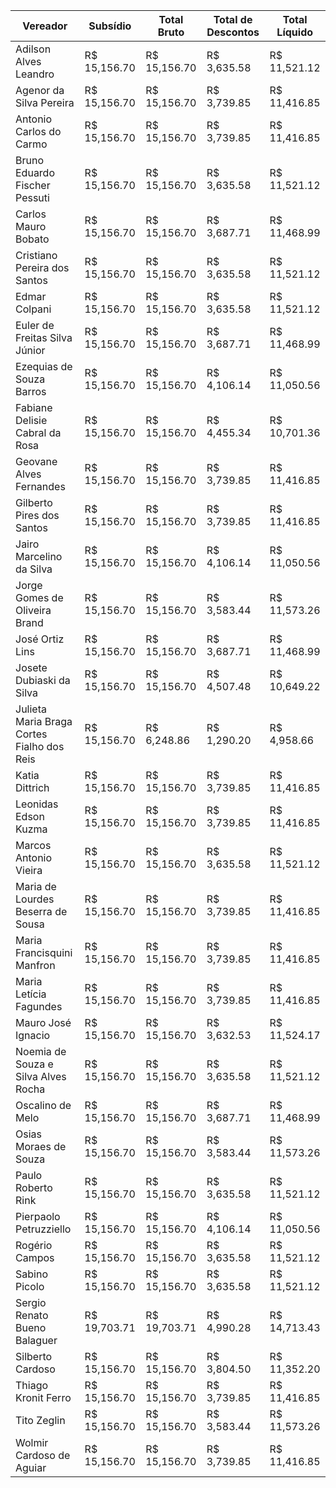 |                  Vereador                  |   Subsídio   | Total Bruto  | Total de Descontos | Total Líquido |
|--------------------------------------------|--------------|--------------|--------------------|---------------|
| Adilson Alves Leandro                      | R$ 15,156.70 | R$ 15,156.70 | R$ 3,635.58        | R$ 11,521.12  |
| Agenor da Silva Pereira                    | R$ 15,156.70 | R$ 15,156.70 | R$ 3,739.85        | R$ 11,416.85  |
| Antonio Carlos do Carmo                    | R$ 15,156.70 | R$ 15,156.70 | R$ 3,739.85        | R$ 11,416.85  |
| Bruno Eduardo Fischer Pessuti              | R$ 15,156.70 | R$ 15,156.70 | R$ 3,635.58        | R$ 11,521.12  |
| Carlos Mauro Bobato                        | R$ 15,156.70 | R$ 15,156.70 | R$ 3,687.71        | R$ 11,468.99  |
| Cristiano Pereira dos Santos               | R$ 15,156.70 | R$ 15,156.70 | R$ 3,635.58        | R$ 11,521.12  |
| Edmar Colpani                              | R$ 15,156.70 | R$ 15,156.70 | R$ 3,635.58        | R$ 11,521.12  |
| Euler de Freitas Silva Júnior              | R$ 15,156.70 | R$ 15,156.70 | R$ 3,687.71        | R$ 11,468.99  |
| Ezequias de Souza Barros                   | R$ 15,156.70 | R$ 15,156.70 | R$ 4,106.14        | R$ 11,050.56  |
| Fabiane Delisie Cabral da Rosa             | R$ 15,156.70 | R$ 15,156.70 | R$ 4,455.34        | R$ 10,701.36  |
| Geovane Alves Fernandes                    | R$ 15,156.70 | R$ 15,156.70 | R$ 3,739.85        | R$ 11,416.85  |
| Gilberto Pires dos Santos                  | R$ 15,156.70 | R$ 15,156.70 | R$ 3,739.85        | R$ 11,416.85  |
| Jairo Marcelino da Silva                   | R$ 15,156.70 | R$ 15,156.70 | R$ 4,106.14        | R$ 11,050.56  |
| Jorge Gomes de Oliveira Brand              | R$ 15,156.70 | R$ 15,156.70 | R$ 3,583.44        | R$ 11,573.26  |
| José Ortiz Lins                            | R$ 15,156.70 | R$ 15,156.70 | R$ 3,687.71        | R$ 11,468.99  |
| Josete Dubiaski da Silva                   | R$ 15,156.70 | R$ 15,156.70 | R$ 4,507.48        | R$ 10,649.22  |
| Julieta Maria Braga Cortes Fialho dos Reis | R$ 15,156.70 | R$ 6,248.86  | R$ 1,290.20        | R$ 4,958.66   |
| Katia Dittrich                             | R$ 15,156.70 | R$ 15,156.70 | R$ 3,739.85        | R$ 11,416.85  |
| Leonidas Edson Kuzma                       | R$ 15,156.70 | R$ 15,156.70 | R$ 3,739.85        | R$ 11,416.85  |
| Marcos Antonio Vieira                      | R$ 15,156.70 | R$ 15,156.70 | R$ 3,635.58        | R$ 11,521.12  |
| Maria de Lourdes Beserra de Sousa          | R$ 15,156.70 | R$ 15,156.70 | R$ 3,739.85        | R$ 11,416.85  |
| Maria Francisquini Manfron                 | R$ 15,156.70 | R$ 15,156.70 | R$ 3,739.85        | R$ 11,416.85  |
| Maria Letícia Fagundes                     | R$ 15,156.70 | R$ 15,156.70 | R$ 3,739.85        | R$ 11,416.85  |
| Mauro José Ignacio                         | R$ 15,156.70 | R$ 15,156.70 | R$ 3,632.53        | R$ 11,524.17  |
| Noemia de Souza e Silva Alves Rocha        | R$ 15,156.70 | R$ 15,156.70 | R$ 3,635.58        | R$ 11,521.12  |
| Oscalino de Melo                           | R$ 15,156.70 | R$ 15,156.70 | R$ 3,687.71        | R$ 11,468.99  |
| Osias Moraes de Souza                      | R$ 15,156.70 | R$ 15,156.70 | R$ 3,583.44        | R$ 11,573.26  |
| Paulo Roberto Rink                         | R$ 15,156.70 | R$ 15,156.70 | R$ 3,635.58        | R$ 11,521.12  |
| Pierpaolo Petruzziello                     | R$ 15,156.70 | R$ 15,156.70 | R$ 4,106.14        | R$ 11,050.56  |
| Rogério Campos                             | R$ 15,156.70 | R$ 15,156.70 | R$ 3,635.58        | R$ 11,521.12  |
| Sabino Picolo                              | R$ 15,156.70 | R$ 15,156.70 | R$ 3,635.58        | R$ 11,521.12  |
| Sergio Renato Bueno Balaguer               | R$ 19,703.71 | R$ 19,703.71 | R$ 4,990.28        | R$ 14,713.43  |
| Silberto Cardoso                           | R$ 15,156.70 | R$ 15,156.70 | R$ 3,804.50        | R$ 11,352.20  |
| Thiago Kronit Ferro                        | R$ 15,156.70 | R$ 15,156.70 | R$ 3,739.85        | R$ 11,416.85  |
| Tito Zeglin                                | R$ 15,156.70 | R$ 15,156.70 | R$ 3,583.44        | R$ 11,573.26  |
| Wolmir Cardoso de Aguiar                   | R$ 15,156.70 | R$ 15,156.70 | R$ 3,739.85        | R$ 11,416.85  |
